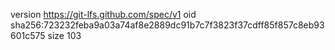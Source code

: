 version https://git-lfs.github.com/spec/v1
oid sha256:723232feba9a03a74af8e2889dc91b7c7f3823f37cdff85f857c8eb93601c575
size 103
